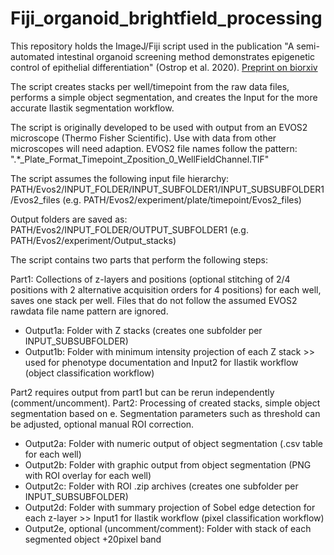# Fiji_organoid_brightfield_processing

This repository holds the ImageJ/Fiji script used in the publication "A semi-automated intestinal organoid screening method demonstrates epigenetic control of epithelial differentiation" (Ostrop et al. 2020). [Preprint on biorxiv](https://doi.org/10.1101/2020.07.23.217414)

The script creates stacks per well/timepoint from the raw data files, performs a simple object segmentation, and creates the Input for the more accurate Ilastik segmentation workflow.

The script is originally developed to be used with output from an EVOS2 microscope (Thermo Fisher Scientific). Use with data from other microscopes will need adaption.
EVOS2 file names follow the pattern: ".*_Plate_Format_Timepoint_Zposition_0_WellFieldChannel.TIF"

The script assumes the following input file hierarchy: PATH/Evos2/INPUT_FOLDER/INPUT_SUBFOLDER1/INPUT_SUBSUBFOLDER1/Evos2_files (e.g. PATH/Evos2/experiment/plate/timepoint/Evos2_files)

Output folders are saved as: PATH/Evos2/INPUT_FOLDER/OUTPUT_SUBFOLDER1 (e.g. PATH/Evos2/experiment/Output_stacks)


The script contains two parts that perform the following steps:

Part1: Collections of z-layers and positions (optional stitching of 2/4 positions with 2 alternative acquisition orders for 4 positions) for each well, saves one stack per well. Files that do not follow the assumed EVOS2 rawdata file name pattern are ignored.
- Output1a: Folder with Z stacks (creates one subfolder per INPUT_SUBSUBFOLDER)
- Output1b: Folder with minimum intensity projection of each Z stack >> used for phenotype documentation and Input2 for Ilastik workflow (object classification workflow)

Part2 requires output from part1 but can be rerun independently (comment/uncomment). Part2: Processing of created stacks, simple object segmentation based on e. Segmentation parameters such as threshold can be adjusted, optional manual ROI correction.
- Output2a: Folder with numeric output of object segmentation (.csv table for each well)
- Output2b: Folder with graphic output from object segmentation (PNG with ROI overlay for each well)
- Output2c: Folder with ROI .zip archives (creates one subfolder per INPUT_SUBSUBFOLDER)
- Output2d: Folder with summary projection of Sobel edge detection for each z-layer >> Input1 for Ilastik workflow (pixel classification workflow)
- Output2e, optional (uncomment/comment): Folder with stack of each segmented object +20pixel band
